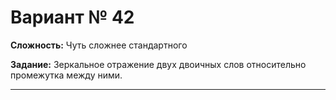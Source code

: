 # Вариант № 42
**Сложность:** Чуть сложнее cтандартного

**Задание:**  Зеркальное отражение двух двоичных слов относительно промежутка между ними.

---